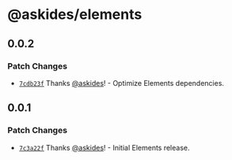 # @askides/elements

## 0.0.2

### Patch Changes

- [`7cdb23f`](https://github.com/askides/aski/commit/7cdb23f94c494df9073c04012059aa456e8a9353) Thanks [@askides](https://github.com/askides)! - Optimize Elements dependencies.

## 0.0.1

### Patch Changes

- [`7c3a22f`](https://github.com/askides/aski/commit/7c3a22f61da98aeffb4ee028e2f75200a79b43bb) Thanks [@askides](https://github.com/askides)! - Initial Elements release.
